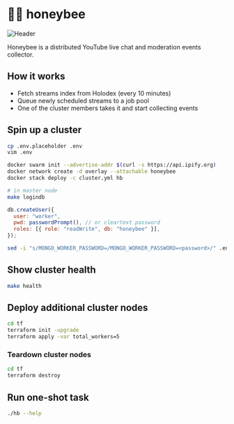 # 🍯🐝 honeybee

![Header](https://raw.githubusercontent.com/uetchy/honeybee/master/.github/header.png)

Honeybee is a distributed YouTube live chat and moderation events collector.

## How it works

- Fetch streams index from Holodex (every 10 minutes)
- Queue newly scheduled streams to a job pool
- One of the cluster members takes it and start collecting events

## Spin up a cluster

```bash
cp .env.placeholder .env
vim .env

docker swarm init --advertise-addr $(curl -s https://api.ipify.org)
docker network create -d overlay --attachable honeybee
docker stack deploy -c cluster.yml hb
```

```bash
# in master node
make logindb
```

```js
db.createUser({
  user: "worker",
  pwd: passwordPrompt(), // or cleartext password
  roles: [{ role: "readWrite", db: "honeybee" }],
});
```

```bash
sed -i "s/MONGO_WORKER_PASSWORD=/MONGO_WORKER_PASSWORD=<password>/" .env
```

## Show cluster health

```bash
make health
```

## Deploy additional cluster nodes

```bash
cd tf
terraform init -upgrade
terraform apply -var total_workers=5
```

### Teardown cluster nodes

```bash
cd tf
terraform destroy
```

## Run one-shot task

```bash
./hb --help
```
